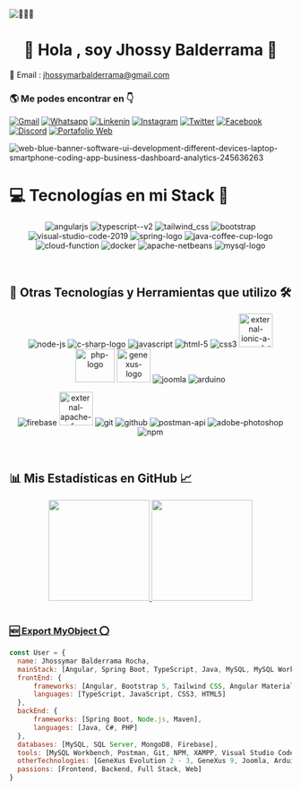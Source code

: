 ![👨🏻‍💻 ](https://komarev.com/ghpvc/?username=Jhossymarbalderramae&label=PROFILE+VIEWS)

<h1 align="center">👋 Hola , soy Jhossy Balderrama 🦝</h1>

📩 Email : jhossymarbalderrama@gmail.com

<h3 align='left'>🌎 Me podes encontrar en 👇</h3>
<!--
<div>
  <img src="https://img.icons8.com/fluency/48/github.png" alt="github"/>
</div>
-->

<!--
  [![Github](https://img.shields.io/badge/GitHub-100000?style=for-the-badge&logo=github&logoColor=white)](https://github.com/Jhossymarbalderrama)
-->

[![Gmail](https://img.shields.io/badge/gmail-FF0000?style=for-the-badge&logo=gmail&logoColor=white)](mailto:jhossymarbalderrama@gmail.com)
  [![Whatsapp](https://img.shields.io/badge/whatsapp-2BAA51?style=for-the-badge&logo=whatsapp&logoColor=white)](https://api.whatsapp.com/send?phone=5491163079082&text=Hola%20Jhossymar%20%F0%9F%91%8B%2C%20quisiera%20coordinar%20una%20reuni%C3%B3n%20para%20discutir%20una%20propuesta.%20%C2%BFCu%C3%A1ndo%20estar%C3%ADas%20disponible%3F)
  [![Linkenin](https://img.shields.io/badge/LinkedIn-0077B5?style=for-the-badge&logo=linkedin&logoColor=white)](https://www.linkedin.com/in/balderrama-rocha-jhossymar/)
  [![Instagram](https://img.shields.io/badge/Instagram-E4405F?style=for-the-badge&logo=instagram&logoColor=white)](https://www.instagram.com/blackjhossy/)
  [![Twitter](https://img.shields.io/badge/twitter-242424?style=for-the-badge&logo=x&logoColor=white)]()
  [![Facebook](https://img.shields.io/badge/Facebook-1877F2?style=for-the-badge&logo=facebook&logoColor=white)](https://www.facebook.com/jhossymar.balderrama)
  [![Discord](https://img.shields.io/badge/Discord-7289DA?style=for-the-badge&logo=discord&logoColor=white)](BlackJhossy#9100)
  [![Portafolio Web](https://img.shields.io/badge/Portafolio%20Web-1DA1F2?style=for-the-badge&logo=planet&logoColor=white)](https://jhossymarbalderrama-portafolio.web.app/)


![web-blue-banner-software-ui-development-different-devices-laptop-smartphone-coding-app-business-dashboard-analytics-245636263](https://github.com/Jhossymarbalderrama/Jhossymarbalderrama/assets/52534649/9afad39a-d464-4186-bc14-f0fb37b086e5)

<h1 align='left'> 💻 Tecnologías en mi Stack 🚀</h1>
<p align='center'>
  <img src="https://img.icons8.com/fluency/75/000000/angularjs.png" alt="angularjs" title="Angular"/>
  <img  src="https://img.icons8.com/fluency/78/000000/typescript--v2.png" alt="typescript--v2" title="Typescript"/>
  <img src="https://img.icons8.com/fluency/78/tailwind_css.png" alt="tailwind_css" title="Tailwind CSS"/>
  <img src="https://img.icons8.com/fluency/78/bootstrap.png" alt="bootstrap" title="Bootstrap 5"/>
  <img src="https://img.icons8.com/fluency/78/visual-studio-code-2019.png" alt="visual-studio-code-2019" title="Visual Studio Code"/>
  <img src="https://img.icons8.com/color/78/spring-logo.png" alt="spring-logo" title="Spring Boot"/>
  <img src="https://img.icons8.com/fluency/78/java-coffee-cup-logo.png" alt="java-coffee-cup-logo" title="Java"/>
  <img src="https://img.icons8.com/color/78/20C997/cloud-function.png" alt="cloud-function" title="Swagger"/>
  <img src="https://img.icons8.com/fluency/78/docker.png" alt="docker" title="Docker"/>
  <img src="https://img.icons8.com/color/78/apache-netbeans.png" alt="apache-netbeans" title="Netbeans"/>  
  <img src="https://img.icons8.com/color/78/mysql-logo.png" alt="mysql-logo" title="MySQL"/>
</p>

<br>

<h2 align='left'>🚀 Otras Tecnologías y Herramientas que utilizo 🛠️</h2>
  <p align='center'>
    <img src="https://img.icons8.com/fluency/70/node-js.png" alt="node-js" title="Node.js"/>
    <img src="https://img.icons8.com/fluency/70/c-sharp-logo.png" alt="c-sharp-logo" title="C# sharp"/>
    <img src="https://img.icons8.com/fluency/70/javascript.png" alt="javascript" title="Javascript"/>
    <img src="https://img.icons8.com/fluency/70/html-5.png" alt="html-5" title="HTML5"/>
    <img src="https://img.icons8.com/fluency/70/css3.png" alt="css3" title="CSS3"/>
    <img width="60" height="60" src="https://img.icons8.com/external-tal-revivo-shadow-tal-revivo/60/external-ionic-a-complete-open-source-sdk-for-hybrid-mobile-app-development-logo-shadow-tal-revivo.png" alt="external-ionic-a-complete-open-source-sdk-for-hybrid-mobile-app-development-logo-shadow-tal-revivo" title="Ionic"/>
    <img width="70" height="60" src="https://img.icons8.com/officexs/74/php-logo.png" alt="php-logo" title="PHP"/>
    <img width="60" height="60" src="https://www.genexus.com/media/images/fav_icon_gx2014.png?timestamp=20171211190455" alt="genexus-logo" title="GeneXus"/>
    <img src="https://img.icons8.com/color/70/joomla.png" alt="joomla" title="Joomla"/>
    <img src="https://img.icons8.com/fluency/70/arduino.png" alt="arduino" title="Arduino"/>
  </p>
  
  <p align='center'>
    <img src="https://img.icons8.com/color/70/firebase.png" alt="firebase" title="Firebase"/>
    <img width="60" height="60" src="https://img.icons8.com/external-tal-revivo-shadow-tal-revivo/60/external-apache-a-free-and-open-source-cross-platform-web-server-software-logo-shadow-tal-revivo.png" alt="external-apache-a-free-and-open-source-cross-platform-web-server-software-logo-shadow-tal-revivo" title="Apache Maven"/>
    <img src="https://img.icons8.com/color/64/git.png" alt="git" title="Git"/>
    <img src="https://img.icons8.com/fluency/64/github.png" alt="github" title="Github"/>
    <img src="https://img.icons8.com/dusk/64/postman-api.png" alt="postman-api" title="Postman"/>
    <img src="https://img.icons8.com/fluency/64/adobe-photoshop.png" alt="adobe-photoshop" title="Photoshop"/>
    <img src="https://img.icons8.com/color/68/npm.png" alt="npm" title="Npm"/>
  </p>

<br>

  <h2 align='left'>📊 Mis Estadísticas en GitHub 📈</h2>
  
  <div align="center">
    <a href="https://github.com/jhossymarbalderrama">
    <img height="180em" src="https://github-readme-stats.vercel.app/api?username=jhossymarbalderrama&show_icons=true&theme=gruvbox&include_all_commits=true&count_private=true&border_color=5c5c5c"/>
    <img height="180em" src="https://github-readme-stats.vercel.app/api/top-langs/?username=jhossymarbalderrama&layout=compact&langs_count=7&theme=gruvbox&border_color=5c5c5c"/>
  </div>
      
  <br>
  
  <h3> 🆕 Export MyObject ⭕</h3>
  
  ```javascript
const User = {
    name: Jhossymar Balderrama Rocha,
    mainStack: [Angular, Spring Boot, TypeScript, Java, MySQL, MySQL Workbench],
    frontEnd: {
        frameworks: [Angular, Bootstrap 5, Tailwind CSS, Angular Material, Ionic],
        languages: [TypeScript, JavaScript, CSS3, HTML5]
    },
    backEnd: {
        frameworks: [Spring Boot, Node.js, Maven],
        languages: [Java, C#, PHP]
    },
    databases: [MySQL, SQL Server, MongoDB, Firebase],
    tools: [MySQL Workbench, Postman, Git, NPM, XAMPP, Visual Studio Code, Scrum, Photoshop],
    otherTechnologies: [GeneXus Evolution 2 - 3, GeneXus 9, Joomla, Arduino],
    passions: [Frontend, Backend, Full Stack, Web]
}
  ```
